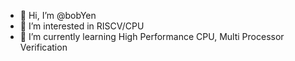 - 👋 Hi, I’m @bobYen
- 👀 I’m interested in RISCV/CPU
- 🌱 I’m currently learning High Performance CPU, Multi Processor Verification

<!---
bobYen/bobYen is a ✨ special ✨ repository because its `README.md` (this file) appears on your GitHub profile.
You can click the Preview link to take a look at your changes.
--->
